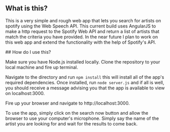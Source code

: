 ## What is this?

This is a very simple and rough web app that lets you search for artists on spotify using the Web Speech API. This current build uses AngularJS to make a http request to the Spotify Web API and return a list of artists that match the criteria you have provided. In the near future I plan to work on this web app and extend the functionality with the help of Spotify's API.

## How do I use this?

Make sure you have Node.js installed locally. Clone the repository to your local machine and fire up terminal.

Navigate to the directory and run ```npm install``` this will install all of the app's required dependencies. Once installed, run ```node server.js``` and if all is well, you should receive a message advising you that the app is available to view on localhost:3000.

Fire up your browser and navigate to http://localhost:3000.

To use the app, simply click on the search now button and allow the browser to use your computer's microphone. Simply say the name of the artist you are looking for and wait for the results to come back.
   